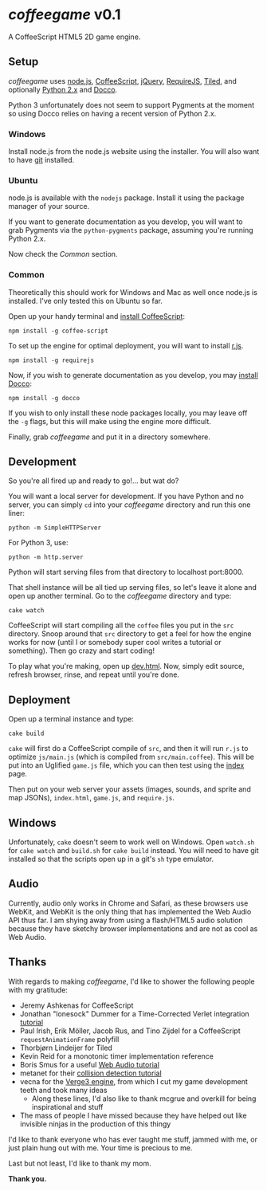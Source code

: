 *coffeegame* v0.1
=================

A CoffeeScript HTML5 2D game engine.

Setup
-----

*coffeegame* uses [node.js](http://nodejs.org/),
[CoffeeScript](http://coffeescript.org/),
[jQuery](http://jquery.com/),
[RequireJS](http://requirejs.org/),
[Tiled](http://www.mapeditor.org/), and optionally
[Python 2.x](http://python.org/) and
[Docco](http://jashkenas.github.com/docco/).

Python 3 unfortunately does not seem to support Pygments at the moment
so using Docco relies on having a recent version of Python 2.x.

### Windows

Install node.js from the node.js website using the installer. You will
also want to have [git](http://git-scm.com/downloads/) installed.

### Ubuntu

node.js is available with the `nodejs` package. Install it using the
package manager of your source.

If you want to generate documentation as you develop, you will want to
grab Pygments via the `python-pygments` package, assuming you're
running Python 2.x.

Now check the *Common* section.

### Common

Theoretically this should work for Windows and Mac as well once node.js
is installed. I've only tested this on Ubuntu so far.

Open up your handy terminal and
[install CoffeeScript](http://coffeescript.org/#installation):

    npm install -g coffee-script

To set up the engine for optimal deployment, you will want to install
[r.js](http://requirejs.org/docs/optimization.html#download).

    npm install -g requirejs

Now, if you wish to generate documentation as you develop, you may
[install Docco](http://jashkenas.github.com/docco/):

    npm install -g docco

If you wish to only install these node packages locally, you may leave
off the `-g` flags, but this will make using the engine more difficult.

Finally, grab *coffeegame* and put it in a directory somewhere.

Development
-----------

So you're all fired up and ready to go!... but wat do?

You will want a local server for development. If you have Python and no
server, you can simply `cd` into your *coffeegame* directory and run
this one liner:

    python -m SimpleHTTPServer

For Python 3, use:

    python -m http.server

Python will start serving files from that directory to localhost
port:8000.

That shell instance will be all tied up serving files, so let's leave
it alone and open up another terminal. Go to the *coffeegame* directory
and type:

    cake watch

CoffeeScript will start compiling all the `coffee` files you put in the
`src` directory. Snoop around that `src` directory to get a feel for
how the engine works for now (until I or somebody super cool writes a
tutorial or something). Then go crazy and start coding!

To play what you're making, open up
[dev.html](http://localhost:8000/dev.html). Now, simply edit source,
refresh browser, rinse, and repeat until you're done.

Deployment
----------

Open up a terminal instance and type:

    cake build

`cake` will first do a CoffeeScript compile of `src`, and then it will
run `r.js` to optimize `js/main.js` (which is compiled from
`src/main.coffee`). This will be put into an Uglified `game.js` file,
which you can then test using the [index](http://localhost:8000/) page.

Then put on your web server your assets (images, sounds, and sprite and
map JSONs), `index.html`, `game.js`, and `require.js`.

Windows
-------

Unfortunately, `cake` doesn't seem to work well on Windows. Open
`watch.sh` for `cake watch` and `build.sh` for `cake build` instead.
You will need to have git installed so that the scripts open up in a
git's `sh` type emulator.

Audio
-----

Currently, audio only works in Chrome and Safari, as these browsers use
WebKit, and WebKit is the only thing that has implemented the Web Audio
API thus far. I am shying away from using a flash/HTML5 audio solution
because they have sketchy browser implementations and are not as cool
as Web Audio.

Thanks
------

With regards to making *coffeegame*, I'd like to shower the following
people with my gratitude:

*   Jeremy Ashkenas for CoffeeScript
*   Jonathan "lonesock" Dummer for a Time-Corrected Verlet
    integration [tutorial](http://lonesock.net/article/verlet.html)
*   Paul Irish, Erik Möller, Jacob Rus, and Tino Zijdel for a
    CoffeeScript `requestAnimationFrame` polyfill
*   Thorbjørn Lindeijer for Tiled
*   Kevin Reid for a monotonic timer implementation reference
*   Boris Smus for a useful [Web Audio tutorial](http://www.html5rocks.com/en/tutorials/webaudio/intro/)
*   metanet for their [collision detection tutorial](http://www.metanetsoftware.com/technique/tutorialA.html)
*   vecna for the [Verge3 engine](http://verge-rpg.com/), from which I
    cut my game development teeth and took many ideas
    +   Along these lines, I'd also like to thank mcgrue and overkill
        for being inspirational and stuff
*   The mass of people I have missed because they have helped out
    like invisible ninjas in the production of this thingy

I'd like to thank everyone who has ever taught me stuff, jammed with
me, or just plain hung out with me. Your time is precious to me.

Last but not least, I'd like to thank my mom.

**Thank you.**

